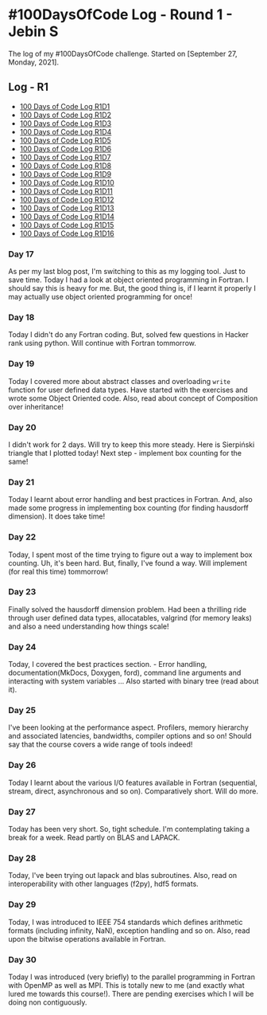 # #100DaysOfCode Log - Round 1 - Jebin S

The log of my #100DaysOfCode challenge. Started on [September 27, Monday, 2021].

## Log - R1

- [100 Days of Code Log R1D1](https://quasiengineer.dev/coding/100daysofcode/100-days-of-code-log-r1d1/)
- [100 Days of Code Log R1D2](https://quasiengineer.dev/coding/100daysofcode/100-days-of-code-log-r1d2/)
- [100 Days of Code Log R1D3](https://quasiengineer.dev/coding/100daysofcode/100-days-of-code-log-r1d3/)
- [100 Days of Code Log R1D4](https://quasiengineer.dev/coding/100daysofcode/100-days-of-code-log-r1d4/)
- [100 Days of Code Log R1D5](https://quasiengineer.dev/coding/100daysofcode/100-days-of-code-log-r1d5/)
- [100 Days of Code Log R1D6](https://quasiengineer.dev/coding/100daysofcode/100-days-of-code-log-r1d6/)
- [100 Days of Code Log R1D7](https://quasiengineer.dev/coding/100daysofcode/100-days-of-code-log-r1d7/)
- [100 Days of Code Log R1D8](https://quasiengineer.dev/coding/100daysofcode/100-days-of-code-log-r1d8/)
- [100 Days of Code Log R1D9](https://quasiengineer.dev/coding/100daysofcode/100-days-of-code-log-r1d9/)
- [100 Days of Code Log R1D10](https://quasiengineer.dev/coding/100daysofcode/100-days-of-code-log-r1d10/)
- [100 Days of Code Log R1D11](https://quasiengineer.dev/coding/100daysofcode/100-days-of-code-log-r1d11/)
- [100 Days of Code Log R1D12](https://quasiengineer.dev/coding/100daysofcode/100-days-of-code-log-r1d12/)
- [100 Days of Code Log R1D13](https://quasiengineer.dev/coding/100daysofcode/100-days-of-code-log-r1d13/)
- [100 Days of Code Log R1D14](https://quasiengineer.dev/coding/100daysofcode/100-days-of-code-log-r1d14/)
- [100 Days of Code Log R1D15](https://quasiengineer.dev/coding/100daysofcode/100-days-of-code-log-r1d15/)
- [100 Days of Code Log R1D16](https://quasiengineer.dev/coding/100daysofcode/100-days-of-code-log-r1d16/)

### Day 17

As per my last blog post, I'm switching to this as my logging tool. Just to save time. Today I had a look at object oriented programming in Fortran. I should say this is heavy for me. But, the good thing is, if I learnt it properly I may actually use object oriented programming for once!

### Day 18

Today I didn't do any Fortran coding. But, solved few questions in Hacker rank using python. Will continue with Fortran tommorrow.

### Day 19

Today I covered more about abstract classes and overloading `write` function for user defined data types. Have started with the exercises and wrote some Object Oriented code. Also, read about concept of Composition over inheritance!

### Day 20

I didn't work for 2 days. Will try to keep this more steady. Here is Sierpiński triangle that I plotted today! Next step - implement box counting for the same!

### Day 21

Today I learnt about error handling and best practices in Fortran. And, also made some progress in implementing box counting (for finding hausdorff dimension). It does take time!

### Day 22

Today, I spent most of the time trying to figure out a way to implement box counting. Uh, it's been hard. But, finally, I've found a way. Will implement (for real this time) tommorrow!

### Day 23

Finally solved the hausdorff dimension problem. Had been a thrilling ride through user defined data types, allocatables, valgrind (for memory leaks) and also a need understanding how things scale!

### Day 24

Today, I covered the best practices section. - Error handling, documentation(MkDocs, Doxygen, ford), command line arguments and interacting with system variables ... Also started with binary tree (read about it).


### Day 25

I've been looking at the performance aspect. Profilers, memory hierarchy and associated latencies, bandwidths, compiler options and so on! Should say that the course covers a wide range of tools indeed!

### Day 26

Today I learnt about the various I/O features available in Fortran (sequential, stream, direct, asynchronous and so on). Comparatively short. Will do more.

### Day 27

Today has been very short. So, tight schedule. I'm contemplating taking a break for a week. Read partly on BLAS and LAPACK.

### Day 28

Today, I've been trying out lapack and blas subroutines. Also, read on interoperability with other languages (f2py), hdf5 formats. 

### Day 29

Today, I was introduced to IEEE 754 standards which defines arithmetic formats (including infinity, NaN), exception handling and so on. Also, read upon the bitwise operations available in Fortran.

### Day 30

Today I was introduced (very briefly) to the parallel programming in Fortran with OpenMP as well as MPI. This is totally new to me (and exactly what lured me towards this course!). There are pending exercises which I will be doing non contiguously.
